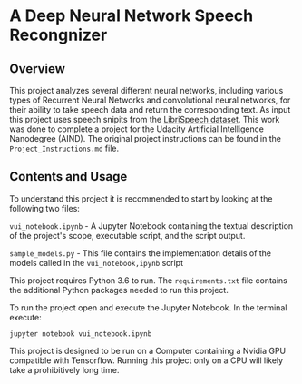 # A Deep Neural Network Speech Recongnizer

## Overview
This project analyzes several different neural networks, including various types of Recurrent Neural Networks and convolutional neural networks, for their ability to take speech data and return the corresponding text. As input this project uses speech snipits from the [LibriSpeech dataset](http://www.openslr.org/12/). This work was done to complete a project for the Udacity Artificial Intelligence Nanodegree (AIND). The original project instructions can be found in the `Project_Instructions.md` file.

## Contents and Usage
To understand this project it is recommended to start by looking at the following two files:

 `vui_notebook.ipynb` - A Jupyter Notebook containing the textual description of the project's scope, executable script, and the script output.
 
 `sample_models.py` - This file contains the implementation details of the models called in the `vui_notebook,ipynb` script

This project requires Python 3.6 to run. The `requirements.txt` file contains the additional Python packages needed to run this project.

To run the project open and execute the Jupyter Notebook. In the terminal execute:

`jupyter notebook vui_notebook.ipynb`

This project is designed to be run on a Computer containing a Nvidia GPU compatible with Tensorflow. Running this project only on a CPU will likely take a prohibitively long time.
